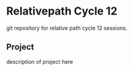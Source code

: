 # Relativepath Cycle 12

git repository for relative path cycle 12 sessions.

## Project
description of project here

